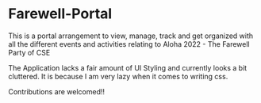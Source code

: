 # Farewell-Portal
This is a portal arrangement to view, manage, track and get organized with all the different events and activities relating to Aloha 2022 - The Farewell Party of CSE


The Application lacks a fair amount of UI Styling and currently looks a bit cluttered. It is because I am very lazy when it comes to writing css.

Contributions are welcomed!!
